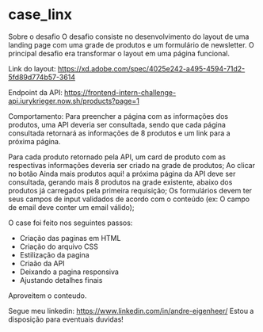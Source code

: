 # case_linx

Sobre o desafio
O desafio consiste no desenvolvimento do layout de uma landing page com uma grade de produtos e um formulário de newsletter. O principal desafio era transformar o layout em uma página funcional.

Link do layout: https://xd.adobe.com/spec/4025e242-a495-4594-71d2-5fd89d774b57-3614

Endpoint da API: https://frontend-intern-challenge-api.iurykrieger.now.sh/products?page=1

Comportamento:
Para preencher a página com as informações dos produtos, uma API deveria ser consultada, sendo que cada página consultada retornará as informações de 8 produtos e um link para a próxima página.

Para cada produto retornado pela API, um card de produto com as respectivas informações deveria ser criado na grade de produtos;
Ao clicar no botão Ainda mais produtos aqui! a próxima página da API deve ser consultada, gerando mais 8 produtos na grade existente, abaixo dos produtos já carregados pela primeira requisição;
Os formulários devem ter seus campos de input validados de acordo com o conteúdo (ex: O campo de email deve conter um email válido);

O case foi feito nos seguintes passos:

- Criação das paginas em HTML
- Criação do arquivo CSS
- Estilização da pagina
- Criaão da API
- Deixando a pagina responsiva
- Ajustando detalhes finais

Aproveitem o conteudo.

Segue meu linkedin: https://www.linkedin.com/in/andre-eigenheer/
Estou a disposição para eventuais duvidas!

